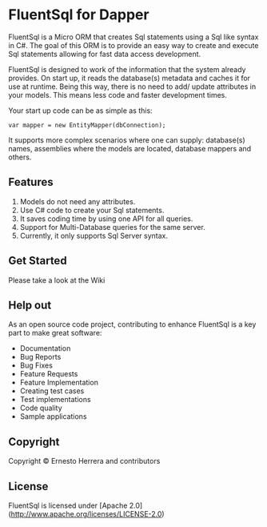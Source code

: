 # FluentSql for Dapper

FluentSql is a Micro ORM that creates Sql statements using a Sql like syntax in C#. The goal of this ORM is to provide an easy way to create and execute Sql statements allowing for fast data access development.

FluentSql is designed to work of the information that the system already provides. On start up, it reads the database(s) metadata and caches it for use at runtime. Being this way, there is no need to add/ update attributes in your models. This means less code and faster development times.

Your start up code can be as simple as this:
```
var mapper = new EntityMapper(dbConnection);
```
It supports more complex scenarios where one can supply: database(s) names, assemblies where the models are located, database mappers and others.

## Features

1. Models do not need any attributes.
2. Use C# code to create your Sql statements.
3. It saves coding time by using one API for all queries.
4. Support for Multi-Database queries for the same server.
5. Currently, it only supports Sql Server syntax.

## Get Started

Please take a look at the Wiki

## Help out

As an open source code project, contributing to enhance FluentSql is a key part to make great software:

- Documentation
- Bug Reports
- Bug Fixes
- Feature Requests
- Feature Implementation
- Creating test cases
- Test implementations
- Code quality
- Sample applications

## Copyright

Copyright © Ernesto Herrera and contributors

## License

FluentSql is licensed under [Apache 2.0] (http://www.apache.org/licenses/LICENSE-2.0)






